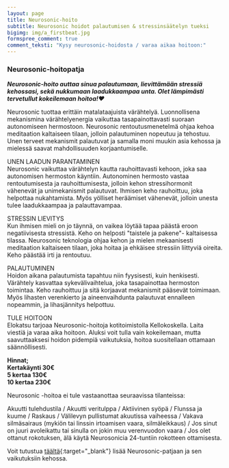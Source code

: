 ```yaml
---
layout: page
title: Neurosonic-hoito
subtitle: Neurosonic hoidot palautumisen & stressinsäätelyn tueksi
bigimg: img/a_firstbeat.jpg
formspree_comment: true
comment_teksti: "Kysy neurosonic-hoidosta / varaa aikaa hoitoon:"
---
```


### Neurosonic-hoitopatja

***Neurosonic-hoito auttaa sinua palautumaan, lievittämään stressiä kehossasi, sekä nukkumaan laadukkaampaa unta. Olet lämpimästi tervetullut kokeilemaan hoitoa!❤️***

Neurosonic tuottaa erittäin matalataajuista värähtelyä. Luonnollisena mekanismina värähtelyenergia vaikuttaa tasapainottavasti suoraan autonomiseen hermostoon. Neurosonic rentoutusmenetelmä ohjaa kehoa meditaation kaltaiseen tilaan, jolloin palautuminen nopeutuu ja tehostuu. Unen terveet mekanismit palautuvat ja samalla moni muukin asia kehossa ja mielessä saavat mahdollisuuden korjaantumiselle.

UNEN LAADUN PARANTAMINEN  
Neurosonic vaikuttaa värähtelyn kautta rauhoittavasti kehoon, joka saa autonomisen hermoston käyntiin. Autonominen hermosto vastaa rentoutumisesta ja rauhoittumisesta, jolloin kehon stressihormonit vähenevät ja unimekanismit palautuvat. Ihmisen keho rauhoittuu, joka helpottaa nukahtamista. Myös yölliset heräämiset vähenevät, jolloin unesta tulee laadukkaampaa ja palauttavampaa.

STRESSIN LIEVITYS  
Kun ihmisen mieli on jo täynnä, on vaikea löytää tapaa päästä eroon negatiivisesta stressistä. Keho on helposti "taistele ja pakene"- kaltaisessa tilassa. Neurosonic teknologia ohjaa kehon ja mielen mekaanisesti meditaation kaltaiseen tilaan, joka hoitaa ja ehkäisee stressiin liittyviä oireita. Keho päästää irti ja rentoutuu.

PALAUTUMINEN  
Hoidon aikana palautumista tapahtuu niin fyysisesti, kuin henkisesti. Värähtely kasvattaa sykevälivaihtelua, joka tasapainottaa hermoston toimintaa. Keho rauhoittuu ja sitä korjaavat mekanismit pääsevät toimimaan. Myös lihasten verenkierto ja aineenvaihdunta palautuvat ennalleen nopeammin, ja lihasjännitys helpottuu.

TULE HOITOON  
Elokatsu tarjoaa Neurosonic-hoitoja kotitoimistolla Kellokoskella. Laita viestiä ja varaa aika hoitoon. Aluksi voit tulla vain kokeilemaan, mutta saavuttaaksesi hoidon pidempiä vaikutuksia, hoitoa suositellaan ottamaan säännöllisesti.

**Hinnat;  
Kertakäynti 30€  
5 kertaa 130€  
10 kertaa 230€**  

Neurosonic -hoitoa ei tule vastaanottaa seuraavissa tilanteissa:

Akuutti tulehdustila / Akuutti veritulppa / Aktiivinen syöpä / Flunssa ja kuume / Raskaus / Välilevyn pullistumat akuutissa vaiheessa / Vakava silmäsairaus (mykiön tai linssin irtoamisen vaara, silmäleikkaus) / Jos sinut on juuri avoleikattu tai sinulla on jokin muu verenvuodon vaara / Jos olet ottanut rokotuksen, älä käytä Neurosonicia 24-tuntiin rokotteen ottamisesta.

Voit tutustua [täältä](https://neurosonic.fi/){:target="_blank"} lisää Neurosonic-patjaan ja sen vaikutuksiin kehossa.